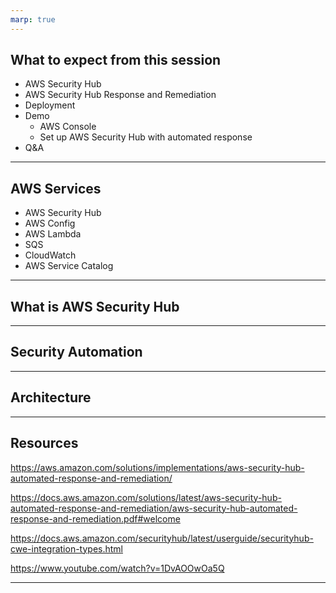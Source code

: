 ```yaml
---
marp: true
---
```


## What to expect from this session
- AWS Security Hub
- AWS Security Hub Response and Remediation
- Deployment 
- Demo
  - AWS Console
  - Set up AWS Security Hub with automated response
- Q&A
---
## AWS Services
- AWS Security Hub
- AWS Config
- AWS Lambda
- SQS
- CloudWatch
- AWS Service Catalog

---
 
## What is AWS Security Hub

---

## Security Automation



---

## Architecture


---

## Resources

https://aws.amazon.com/solutions/implementations/aws-security-hub-automated-response-and-remediation/

https://docs.aws.amazon.com/solutions/latest/aws-security-hub-automated-response-and-remediation/aws-security-hub-automated-response-and-remediation.pdf#welcome


https://docs.aws.amazon.com/securityhub/latest/userguide/securityhub-cwe-integration-types.html

https://www.youtube.com/watch?v=1DvAOOwOa5Q




---
